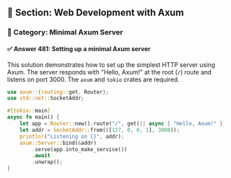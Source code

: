 ## 📘 Section: Web Development with Axum  
### 🔹 Category: Minimal Axum Server  
#### ✅ Answer 481: Setting up a minimal Axum server

This solution demonstrates how to set up the simplest HTTP server using Axum. The server responds with "Hello, Axum!" at the root (`/`) route and listens on port 3000. The `axum` and `tokio` crates are required.

```rust
use axum::{routing::get, Router};
use std::net::SocketAddr;

#[tokio::main]
async fn main() {
    let app = Router::new().route("/", get(|| async { "Hello, Axum!" }));
    let addr = SocketAddr::from(([127, 0, 0, 1], 3000));
    println!("Listening on {}", addr);
    axum::Server::bind(&addr)
        .serve(app.into_make_service())
        .await
        .unwrap();
}
```
